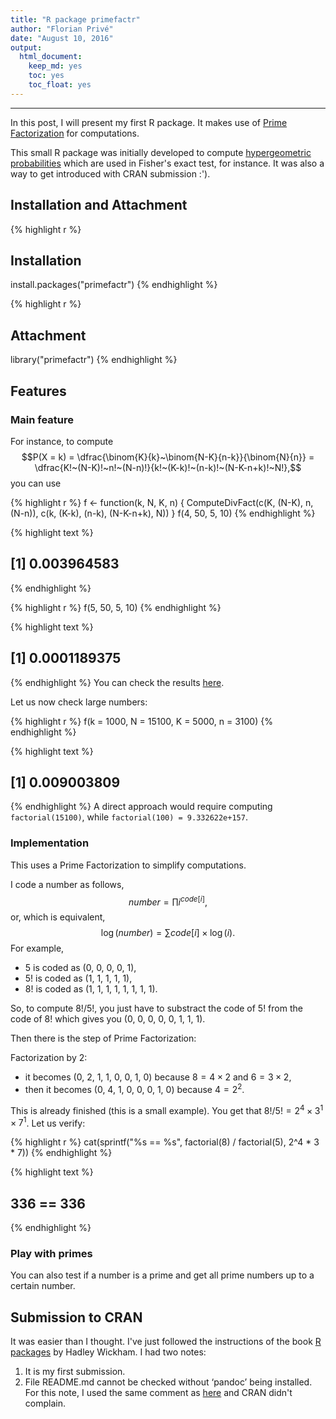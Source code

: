 ```yaml
---
title: "R package primefactr"
author: "Florian Privé"
date: "August 10, 2016"
output: 
  html_document:
    keep_md: yes
    toc: yes
    toc_float: yes
---
```


***

In this post, I will present my first R package. It makes use of [Prime Factorization](https://en.wikipedia.org/wiki/Prime_factor) for computations.

This small R package was initially developed to compute [hypergeometric probabilities](https://en.wikipedia.org/wiki/Hypergeometric_distribution) which are used in Fisher's exact test, for instance. It was also a way to get introduced with CRAN submission :').

## Installation and Attachment


{% highlight r %}
## Installation
install.packages("primefactr")
{% endhighlight %}

{% highlight r %}
## Attachment
library("primefactr")
{% endhighlight %}

## Features

### Main feature
For instance, to compute $$P(X = k) = \dfrac{\binom{K}{k}~\binom{N-K}{n-k}}{\binom{N}{n}} = \dfrac{K!~(N-K)!~n!~(N-n)!}{k!~(K-k)!~(n-k)!~(N-K-n+k)!~N!},$$ you can use 

{% highlight r %}
f <- function(k, N, K, n) {
  ComputeDivFact(c(K, (N-K), n, (N-n)),
                 c(k, (K-k), (n-k), (N-K-n+k), N))
}
f(4, 50, 5, 10)
{% endhighlight %}



{% highlight text %}
## [1] 0.003964583
{% endhighlight %}



{% highlight r %}
f(5, 50, 5, 10)
{% endhighlight %}



{% highlight text %}
## [1] 0.0001189375
{% endhighlight %}
You can check the results [here](https://en.wikipedia.org/wiki/Hypergeometric_distribution#Application_and_example).

Let us now check large numbers:

{% highlight r %}
f(k = 1000, N = 15100, K = 5000, n = 3100)
{% endhighlight %}



{% highlight text %}
## [1] 0.009003809
{% endhighlight %}
A direct approach would require computing `factorial(15100)`, while `factorial(100) = 9.332622e+157`.


### Implementation

This uses a Prime Factorization to simplify computations.

I code a number as follows,
$$number = \prod i^{code[i]},$$
or, which is equivalent,
$$\log(number) = \sum code[i] \times \log(i).$$
For example, 

- $5$ is coded as (0, 0, 0, 0, 1),
- $5!$ is coded as (1, 1, 1, 1, 1),
- $8!$ is coded as (1, 1, 1, 1, 1, 1, 1, 1).

So, to compute $8! / 5!$, you just have to substract the code of $5!$
from the code of $8!$ which gives you (0, 0, 0, 0, 0, 1, 1, 1).

Then there is the step of Prime Factorization:

Factorization by 2:

- it becomes (0, 2, 1, 1, 0, 0, 1, 0) because $8 = 4 \times 2$ and $6 = 3 \times 2$,
- then it becomes (0, 4, 1, 0, 0, 0, 1, 0) because $4 = 2^2$.

This is already finished (this is a small example). You get that $8! / 5! = 2^4 \times 3^1 \times 7^1$. Let us verify:

{% highlight r %}
cat(sprintf("%s == %s", factorial(8) / factorial(5), 2^4 * 3 * 7))
{% endhighlight %}



{% highlight text %}
## 336 == 336
{% endhighlight %}

### Play with primes

You can also test if a number is a prime and get all prime numbers up to a certain number.

## Submission to CRAN

It was easier than I thought.
I've just followed the instructions of the book [R packages](http://r-pkgs.had.co.nz/) by Hadley Wickham. 
I had two notes:

1. It is my first submission.
2. File README.md cannot be checked without ‘pandoc’ being installed.
For this note, I used the same comment as [here](https://github.com/klarsen1/Information/blob/master/cran-comments.md) and CRAN didn't complain.
